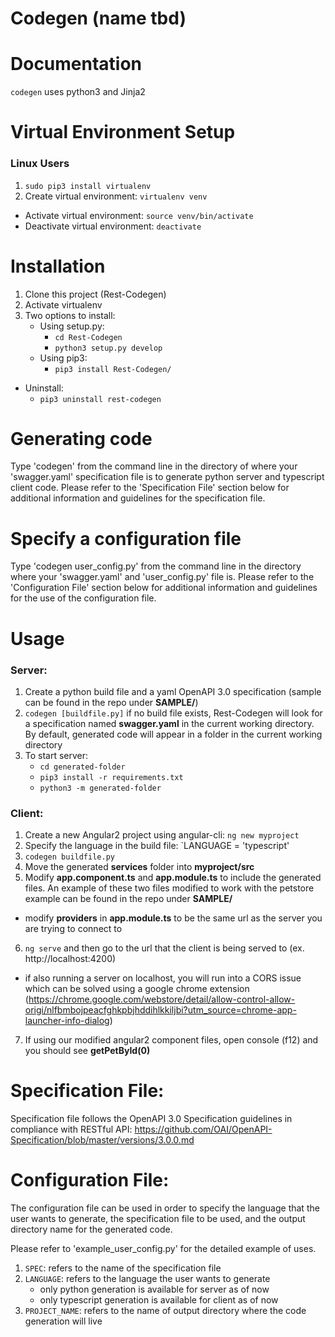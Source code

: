 

# Codegen (name tbd)

# Documentation
`codegen` uses python3 and Jinja2 

# Virtual Environment Setup
### Linux Users
1. `sudo pip3 install virtualenv`
2. Create virtual environment: 
`virtualenv venv`
- Activate virtual environment: 
`source venv/bin/activate`
- Deactivate virtual environment:
`deactivate`
# Installation
1. Clone this project (Rest-Codegen)
2. Activate virtualenv
3. Two options to install: 
    - Using setup.py:
        - `cd Rest-Codegen`
        - `python3 setup.py develop`
    - Using pip3:
        - `pip3 install Rest-Codegen/`
- Uninstall:
    - `pip3 uninstall rest-codegen`
# Generating code
Type 'codegen' from the command line in the directory of where your 'swagger.yaml' specification file is to generate python server and typescript client code.
Please refer to the 'Specification File' section below for additional information and guidelines for the specification file.
# Specify a configuration file
Type 'codegen user_config.py' from the command line in the directory where your 'swagger.yaml' and 'user_config.py' file is.
Please refer to the 'Configuration File' section below for additional information and guidelines for the use of the configuration file.
# Usage
### Server:
1. Create a python build file and a yaml OpenAPI 3.0 specification (sample can be found in the repo under **SAMPLE/**)
2. `codegen [buildfile.py]`  if no build file exists, Rest-Codegen will look for a specification named **swagger.yaml** in the current working directory. By default, generated code will appear in a folder in the current working directory
3. To start server: 
    - `cd generated-folder`
    - `pip3 install -r requirements.txt`
    - `python3 -m generated-folder`

### Client:
1. Create a new Angular2 project using angular-cli:
`ng new myproject`
2. Specify the language in the build file:
`LANGUAGE = 'typescript'
3. `codegen buildfile.py`
4. Move the generated **services** folder into **myproject/src**
5. Modify **app.component.ts** and **app.module.ts** to include the generated files. An example of these two files modified to work with the petstore example can be found in the repo under **SAMPLE/**
- modify __providers__ in **app.module.ts** to be the same url as the server you are trying to connect to
6. `ng serve` and then go to the url that the client is being served to (ex. http://localhost:4200)
- if also running a server on localhost, you will run into a CORS issue which can be solved using a google chrome extension (https://chrome.google.com/webstore/detail/allow-control-allow-origi/nlfbmbojpeacfghkpbjhddihlkkiljbi?utm_source=chrome-app-launcher-info-dialog)
7. If using our modified angular2 component files, open console (f12) and you should see **getPetById(0)**

# Specification File:
Specification file follows the OpenAPI 3.0 Specification guidelines in compliance with RESTful API:
https://github.com/OAI/OpenAPI-Specification/blob/master/versions/3.0.0.md

# Configuration File:
The configuration file can be used in order to specify the language that the user wants to generate, the specification file to be used, and the output directory name for the generated code. 

Please refer to 'example_user_config.py' for the detailed example of uses.

1. `SPEC`: refers to the name of the specification file
2. `LANGUAGE`: refers to the language the user wants to generate
    - only python generation is available for server as of now
    - only typescript generation is available for client as of now
3. `PROJECT_NAME`: refers to the name of output directory where the code generation will live
